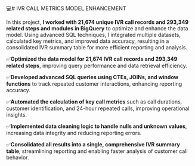 💻# </b>IVR CALL METRICS MODEL ENHANCEMENT</b>

In this project, <b>I worked with 21,674 unique IVR call records and 293,349 related steps and modules 
in BigQuery</b> to optimize and enhance the data model. Using advanced SQL techniques, I integrated multiple datasets, 
calculated key metrics, and improved data accuracy, resulting in a consolidated IVR summary table 
for more efficient reporting and analysis.

✅<b>Optimized the data model for 21,674 IVR call records and 293,349 related steps</b>, improving query performance 
and data retrieval efficiency.

✅<b>Developed advanced SQL queries using CTEs, JOINs, and window functions</b> to track repeated customer 
interactions, enhancing reporting accuracy.

✅<b>Automated the calculation of key call metrics</b> such as call durations, customer identification, 
and 24-hour repeated calls, improving operational insights.

✅<b>Implemented data cleaning logic to handle nulls and unknown values</b>, increasing data integrity and reducing reporting errors.

✅<b>Consolidated all results into a single, comprehensive IVR summary table</b>, streamlining reporting and enabling 
faster analysis of customer call behavior.
